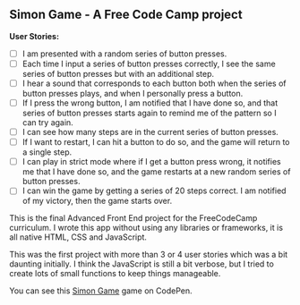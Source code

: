 ## Simon Game -  A Free Code Camp project

**User Stories:**
- [ ] I am presented with a random series of button presses.
- [ ] Each time I input a series of button presses correctly, I see the same 
series of button presses but with an additional step.
- [ ] I hear a sound that corresponds to each button both when the series of 
button presses plays, and when I personally press a button.
- [ ] If I press the wrong button, I am notified that I have done so, and that 
series of button presses starts again to remind me of the pattern so I can try 
again.
- [ ] I can see how many steps are in the current series of button presses.
- [ ] If I want to restart, I can hit a button to do so, and the game will 
return to a single step.
- [ ] I can play in strict mode where if I get a button press wrong, it 
notifies me that I have done so, and the game restarts at a new random series 
of button presses.
- [ ] I can win the game by getting a series of 20 steps correct. I am notified 
of my victory, then the game starts over.

This is the final Advanced Front End project for the FreeCodeCamp curriculum. I 
wrote this app without using any libraries or frameworks, it is all native HTML,
 CSS and JavaScript. 

This was the first project with more than 3 or 4 user stories which was a bit 
daunting initially. I think the JavaScript is still a bit verbose, but I tried 
to create lots of small functions to keep things manageable. 

You can see this [Simon Game](https://codepen.io/Pagey/pen/rvKrbq) game on 
CodePen.